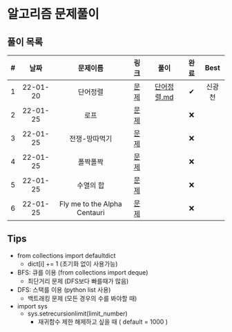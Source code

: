 # 알고리즘 문제풀이

## 풀이 목록

| # | 날짜 | 문제이름 | 링크 | 풀이 | 완료 | Best |
| :---: | :---: | :---: | :---: | :---: | :---:| :---: |
| 1 | 22-01-20 |단어정렬 | [문제](https://www.acmicpc.net/problem/1181) |[단어정렬.md](https://kdt-gitlab.elice.io/eunhyekim1223/codingtest-study/-/blob/master/GwangCheon/BOJ-1187/%EB%8B%A8%EC%96%B4%20%EC%A0%95%EB%A0%AC.md) | ✔ | 신광천 |
| 2 | 22-01-25 | 로프 | [문제](https://www.acmicpc.net/problem/2217) | | ❌| |
| 3 | 22-01-25 | 전쟁-땅따먹기 | [문제](https://www.acmicpc.net/problem/1270) | | ❌| |
| 4 | 22-01-25 | 폴짝폴짝 | [문제](https://www.acmicpc.net/problem/1326) | | ❌| |
| 5 | 22-01-25 | 수열의 합 | [문제](https://www.acmicpc.net/problem/1024) | | ❌| |
| 6 | 22-01-25 | Fly me to the Alpha Centauri | [문제](https://www.acmicpc.net/problem/1011) | | ❌| |

## Tips
 - from collections import defaultdict
    - dict\[i\] += 1 (초기화 없이 사용가능)
 - BFS: 큐를 이용 (from collections import deque) 
    - 최단거리 문제 (DFS보다 빠를때가 많음)
 - DFS: 스택를 이용 (python list 사용)
    - 백트래킹 문제 (모든 경우의 수를 봐야할 때)
 - import sys
    - sys.setrecursionlimit(limit_number)
      - 재귀함수 제한 해제하고 싶을 때 ( default = 1000 )
